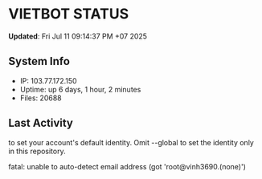 # VIETBOT STATUS
**Updated**: Fri Jul 11 09:14:37 PM +07 2025

## System Info
- IP: 103.77.172.150
- Uptime: up 6 days, 1 hour, 2 minutes
- Files: 20688

## Last Activity

to set your account's default identity.
Omit --global to set the identity only in this repository.

fatal: unable to auto-detect email address (got 'root@vinh3690.(none)')
